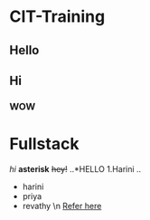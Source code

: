 # CIT-Training
## Hello
## Hi
### WOW
Fullstack
=========
 *hi*
**asterisk**
~~hey!~~
..*HELLO
1.Harini
..
* harini
* priya
* revathy
\n [Refer here]( https://chatgpt.com/c/66e106f2-37bc-8000-b93c-0496a22d963b)
